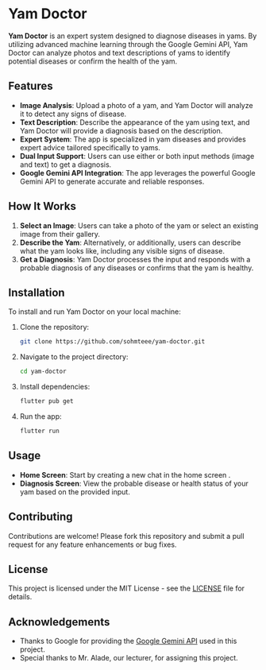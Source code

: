 # Yam Doctor

**Yam Doctor** is an expert system designed to diagnose diseases in yams. By utilizing advanced machine learning through the Google Gemini API, Yam Doctor can analyze photos and text descriptions of yams to identify potential diseases or confirm the health of the yam.

## Features

- **Image Analysis**: Upload a photo of a yam, and Yam Doctor will analyze it to detect any signs of disease.
- **Text Description**: Describe the appearance of the yam using text, and Yam Doctor will provide a diagnosis based on the description.
- **Expert System**: The app is specialized in yam diseases and provides expert advice tailored specifically to yams.
- **Dual Input Support**: Users can use either or both input methods (image and text) to get a diagnosis.
- **Google Gemini API Integration**: The app leverages the powerful Google Gemini API to generate accurate and reliable responses.

## How It Works

1. **Select an Image**: Users can take a photo of the yam or select an existing image from their gallery.
2. **Describe the Yam**: Alternatively, or additionally, users can describe what the yam looks like, including any visible signs of disease.
3. **Get a Diagnosis**: Yam Doctor processes the input and responds with a probable diagnosis of any diseases or confirms that the yam is healthy.

## Installation

To install and run Yam Doctor on your local machine:

1. Clone the repository:
    ```bash
    git clone https://github.com/sohmteee/yam-doctor.git
    ```
2. Navigate to the project directory:
    ```bash
    cd yam-doctor
    ```
3. Install dependencies:
    ```bash
    flutter pub get
    ```
4. Run the app:
    ```bash
    flutter run
    ```

## Usage

- **Home Screen**: Start by creating a new chat in the home screen .
- **Diagnosis Screen**: View the probable disease or health status of your yam based on the provided input.

## Contributing

Contributions are welcome! Please fork this repository and submit a pull request for any feature enhancements or bug fixes.

## License

This project is licensed under the MIT License - see the [LICENSE](LICENSE) file for details.

## Acknowledgements

- Thanks to Google for providing the [Google Gemini API](https://cloud.google.com/gemini) used in this project.
- Special thanks to Mr. Alade, our lecturer, for assigning this project.

